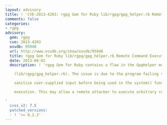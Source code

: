 ```yaml
---
layout: advisory
title: ! 'CVE-2013-4203: rgpg Gem for Ruby lib/rgpg/gpg_helper.rb Remote Command Execution'
comments: false
categories:
- rgpg
advisory:
  gem: rgpg
  cve: 2013-4203
  osvdb: 95948
  url: http://www.osvdb.org/show/osvdb/95948
  title: rgpg Gem for Ruby lib/rgpg/gpg_helper.rb Remote Command Execution
  date: 2013-08-02
  description: ! 'rgpg Gem for Ruby contains a flaw in the GpgHelper module

    (lib/rgpg/gpg_helper.rb). The issue is due to the program failing to properly

    sanitize user-supplied input before being used in the system() function for

    execution. This may allow a remote attacker to execute arbitrary commands.

'
  cvss_v2: 7.5
  patched_versions:
  - ! '>= 0.2.3'
---
```

